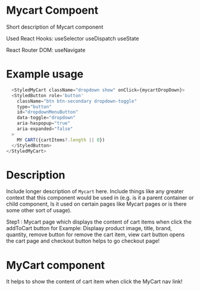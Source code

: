 # Mycart Compoent

Short description of Mycart component

Used React Hooks:
useSelector
useDispatch
useState

React Router DOM:
useNavigate

# Example usage

```js
  <StyledMyCart className="dropdown show" onClick={mycartDropDown}>
  <StyledButton role='button'
    className="btn btn-secondary dropdown-toggle"
    type="button"
    id="dropdownMenuButton"
    data-toggle="dropdown"
    aria-haspopup="true"
    aria-expanded="false"
  >
    MY CART({cartItems?.length || 0})
  </StyledButton>
</StyledMyCart>
```

# Description

Include longer description of `Mycart` here. Include things like any
greater context that this component would be used in (e.g. is it a parent
container or child component, Is it used on certain pages like Mycart pages or is
there some other sort of usage).

Step1 : Mycart page which displays the content of cart items when click the addToCart button 
 for Example:
 Displaay product image, title, brand, quantity, remove button for remove the cart item, view cart button opens the cart page and checkout button helps to go checkout page!


# MyCart component

It helps to show the content of cart item when click the MyCart nav link!
